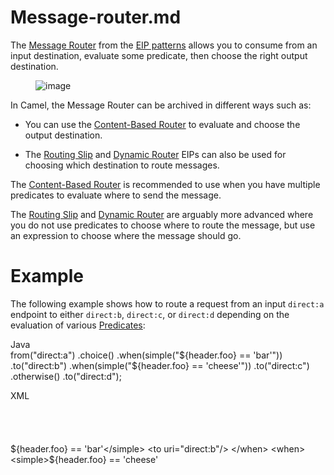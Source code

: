 # Message-router.md

The [Message
Router](http://www.enterpriseintegrationpatterns.com/MessageRouter.html)
from the [EIP patterns](#enterprise-integration-patterns.adoc) allows
you to consume from an input destination, evaluate some predicate, then
choose the right output destination.

<figure>
<img src="eip/MessageRouter.gif" alt="image" />
</figure>

In Camel, the Message Router can be archived in different ways such as:

-   You can use the [Content-Based Router](#choice-eip.adoc) to evaluate
    and choose the output destination.

-   The [Routing Slip](#routingSlip-eip.adoc) and [Dynamic
    Router](#dynamicRouter-eip.adoc) EIPs can also be used for choosing
    which destination to route messages.

The [Content-Based Router](#choice-eip.adoc) is recommended to use when
you have multiple predicates to evaluate where to send the message.

The [Routing Slip](#routingSlip-eip.adoc) and [Dynamic
Router](#dynamicRouter-eip.adoc) are arguably more advanced where you do
not use predicates to choose where to route the message, but use an
expression to choose where the message should go.

# Example

The following example shows how to route a request from an input
`direct:a` endpoint to either `direct:b`, `direct:c`, or `direct:d`
depending on the evaluation of various
[Predicates](#manual::predicate.adoc):

Java  
from("direct:a")
.choice()
.when(simple("${header.foo} == 'bar'"))
.to("direct:b")
.when(simple("${header.foo} == 'cheese'"))
.to("direct:c")
.otherwise()
.to("direct:d");

XML  
<route>  
<from uri="direct:a"/>  
<choice>  
<when>  
<simple>${header.foo} == 'bar'</simple>  
<to uri="direct:b"/>  
</when>  
<when>  
<simple>${header.foo} == 'cheese'</simple>  
<to uri="direct:c"/>  
</when>  
<otherwise>  
<to uri="direct:d"/>  
</otherwise>  
</choice>  
</route>
